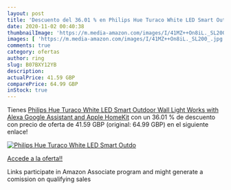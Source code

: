 ```yaml
---
layout: post
title: 'Descuento del 36.01 % en Philips Hue Turaco White LED Smart Outdo'
date: 2020-11-02 00:40:38
thumbnailImage: 'https://m.media-amazon.com/images/I/41MZ++On8iL._SL200_.jpg'
images: [ 'https://m.media-amazon.com/images/I/41MZ++On8iL._SL200_.jpg' ]
comments: true
category: ofertas
author: ring
slug: B07BXY12YB
description:
actualPrice: 41.59 GBP
comparePrice: 64.99 GBP
inStock: true
---
```


Tienes [Philips Hue Turaco White LED Smart Outdoor Wall Light  Works with Alexa  Google Assistant and Apple HomeKit](https://www.amazon.co.uk/dp/B07BXY12YB/?tag=tolees0a-21) con un 36.01 % de descuento con precio de oferta de 41.59 GBP (original: 64.99 GBP) en el siguiente enlace!

[![Philips Hue Turaco White LED Smart Outdo](https://m.media-amazon.com/images/I/41MZ++On8iL._SL200_.jpg)](https://www.amazon.co.uk/dp/B07BXY12YB/?tag=tolees0a-21)

[Accede a la oferta!!](https://www.amazon.co.uk/dp/B07BXY12YB/?tag=tolees0a-21)

Links participate in Amazon Associate program and might generate a comission on qualifying sales


